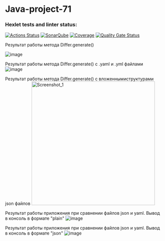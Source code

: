 # Java-project-71
### Hexlet tests and linter status:
[![Actions Status](https://github.com/maruseevvlad/java-project-71/actions/workflows/hexlet-check.yml/badge.svg)](https://github.com/maruseevvlad/java-project-71/actions)
[![SonarQube](https://github.com/maruseevvlad/java-project-71/actions/workflows/build.yml/badge.svg)](https://github.com/maruseevvlad/java-project-71/actions/workflows/build.yml)
[![Coverage](https://sonarcloud.io/api/project_badges/measure?project=maruseevvlad_java-project-71&metric=coverage)](https://sonarcloud.io/summary/new_code?id=maruseevvlad_java-project-71)
[![Quality Gate Status](https://sonarcloud.io/api/project_badges/measure?project=maruseevvlad_java-project-71&metric=alert_status)](https://sonarcloud.io/summary/new_code?id=maruseevvlad_java-project-71)


Результат работы метода Differ.generate()

![image](https://github.com/user-attachments/assets/5ff472df-274a-458d-a8f7-607bd6a84809)

Результат работы метода Differ.generate() c .yaml и .yml файлами
![image](https://github.com/user-attachments/assets/e5bde44e-ab48-4d2a-8e10-17cd46ee5451)

Результат работы метода Differ.generate() c вложеннымиструктурами json файлов
<img width="400" alt="Screenshot_1" src="https://github.com/user-attachments/assets/e27d8e85-54af-4465-b3c1-e6621a39dca7" />

Результат работы приложения при сравнении файлов json и yaml. Вывод в консоль в формате "plain"
![image](https://github.com/user-attachments/assets/e9c59bd6-8cb2-44ce-a6cb-8352d567fe3a)

Результат работы приложения при сравнении файлов json и yaml. Вывод в консоль в формате "json"
![image](https://github.com/user-attachments/assets/cc3b3ad4-739c-4ebf-8f50-6c8a201d7f91)
